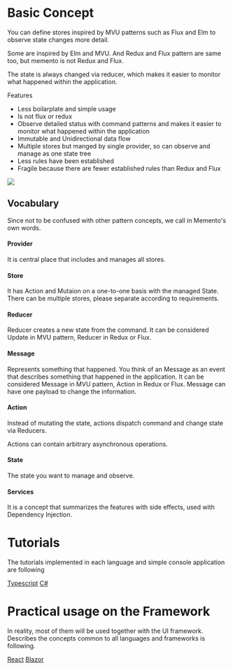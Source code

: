 # Basic Concept

You can define stores inspired by MVU patterns such as Flux and Elm to observe state changes more detail.

Some are inspired by Elm and MVU.
And Redux and Flux pattern are same too, but memento is not Redux and Flux.

The state is always changed via reducer, which makes it easier to monitor what happened within the application.

Features

* Less boilarplate and simple usage 
* Is not flux or redux 
* Observe detailed status with command patterns and makes it easier to monitor what happened within the application 
* Immutable and Unidirectional data flow
* Multiple stores but manged by single provider, so can observe and manage as one state tree
* Less rules have been established
* Fragile because there are fewer established rules than Redux and Flux

![](../../Architecture.jpg)

## Vocabulary

Since not to be confused with other pattern concepts, we call in Memento's own words.

#### Provider
It is central place that includes and manages all stores.

#### Store
It has Action and Mutaion on a one-to-one basis with the managed State. There can be multiple stores, please separate according to requirements.

#### Reducer
  Reducer creates a new state from the command. It can be considered Update in MVU pattern, Reducer in Redux or Flux.

#### Message
 Represents something that happened. You think of an Message as an event that describes something that happened in the application. It can be considered Message in MVU pattern, Action in Redux or Flux. Message can have one payload to change the information.

#### Action
Instead of mutating the state, actions dispatch command and change state via Reducers.

Actions can contain arbitrary asynchronous operations.

#### State
The state you want to manage and observe.

#### Services 
It is a concept that summarizes the features with side effects, used with Dependency Injection.

# Tutorials

The tutorials implemented in each language and simple console application are following

[Typescript](./Tutorial.ts.md)
[C#](./Tutorial.cs.md)

# Practical usage on the Framework

In reality, most of them will be used together with the UI framework.
Describes the concepts common to all languages ​​and frameworks is following.

[React](./React/GettingStandard.md)
[Blazor](./Blazor/GettingStandard.md)
